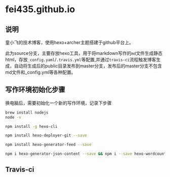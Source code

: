 # fei435.github.io

## 说明

童小飞的技术博客，使用hexo+archer主题搭建于github平台上。

此为source分支，主要存放hexo工具，用于将markdown写作的`md`文件生成静态html，存放`_config.yaml`/`.travis.yml`等配置,并通过`travis-ci`流程触发博客生成，自动将生成后的public目录发布到master分支，发布后的master分支不包含md文件和_config.yml等各种配置。

## 写作环境初始化步骤

换电脑后，需要初始化一个新的写作环境，记录下步骤

```bash
brew install nodejs
node -v

npm install -g hexo-cli

npm install hexo-deployer-git --save

npm install hexo-generator-feed --save

npm i hexo-generator-json-content --save && npm i --save hexo-wordcount

```

## Travis-ci

##
